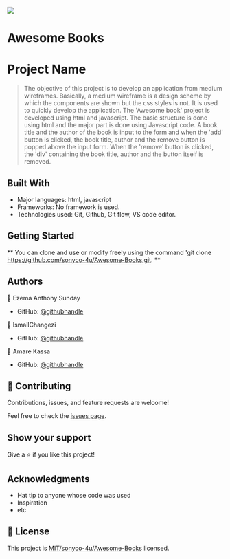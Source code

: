 ![](https://img.shields.io/badge/Microverse-blueviolet)

# Awesome Books

# Project Name

> The objective of this project is to develop an application from medium wireframes. Basically, a medium wireframe is a design scheme by which the components are shown but the css styles is not. It is used to quickly develop the application. The 'Awesome book' project is developed using html and javascript. The basic structure is done using html and the major part is done using Javascript code. A book title and the author of the book is input to the form and when the 'add' button is clicked, the book title, author and the remove button is popped above the input form. When the 'remove' button is clicked, the 'div' containing the book title, author and the button itself is removed.

## Built With

- Major languages: html, javascript
- Frameworks: No framework is used.
- Technologies used: Git, Github, Git flow, VS code editor.

## Getting Started

** You can clone and use or modify freely using the command 'git clone https://github.com/sonyco-4u/Awesome-Books.git. **

## Authors

👤 Ezema Anthony Sunday

- GitHub: [@githubhandle](https://github.com/sonyco-4u/)

👤 IsmailChangezi

- GitHub: [@githubhandle](https://github.com/IsmailChangezi)

👤 Amare Kassa

- GitHub: [@githubhandle](https://github.com/amare1990)

## 🤝 Contributing

Contributions, issues, and feature requests are welcome!

Feel free to check the [issues page](../../issues/).

## Show your support

Give a ⭐️ if you like this project!

## Acknowledgments

- Hat tip to anyone whose code was used
- Inspiration
- etc

## 📝 License

This project is [MIT/sonyco-4u/Awesome-Books](./LICENSE) licensed.
